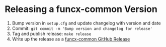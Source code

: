 # Releasing a funcx-common Version

1. Bump version in `setup.cfg` and update changelog with version and date
2. Commit: `git commit -m 'Bump version and changelog for release'`
3. Tag and publish release: `make release`
4. Write up the release as a [funcx-common GitHub Release](https://github.com/funcx-faas/funcx-common/releases)
